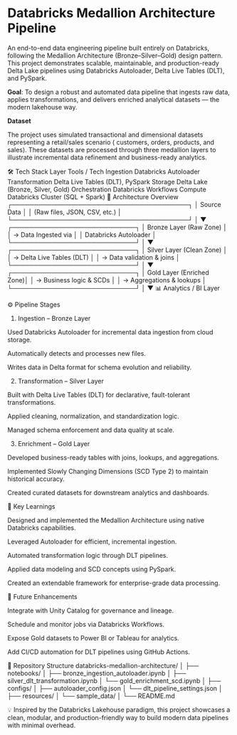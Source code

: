 # Databricks Medallion Architecture Pipeline

An end-to-end data engineering pipeline built entirely on Databricks, following the Medallion Architecture (Bronze–Silver–Gold) design pattern.
This project demonstrates scalable, maintainable, and production-ready Delta Lake pipelines using Databricks Autoloader, Delta Live Tables (DLT), and PySpark.

 **Goal**: To design a robust and automated data pipeline that ingests raw data, applies transformations, and delivers enriched analytical datasets — the modern lakehouse way.

 **Dataset**

The project uses simulated transactional and dimensional datasets representing a retail/sales scenario ( customers, orders, products, and sales).
These datasets are processed through three medallion layers to illustrate incremental data refinement and business-ready analytics.

🛠️ Tech Stack
Layer	Tools / Tech
Ingestion	Databricks Autoloader
Transformation	Delta Live Tables (DLT), PySpark
Storage	Delta Lake (Bronze, Silver, Gold)
Orchestration	Databricks Workflows
Compute	Databricks Cluster (SQL + Spark)
🧩 Architecture Overview
            ┌────────────────────────────────────────┐
            │              Source Data               │
            │     (Raw files, JSON, CSV, etc.)       │
            └────────────────────────────────────────┘
                              │
                              ▼
                ┌────────────────────────────┐
                │  Bronze Layer (Raw Zone)   │
                │  → Data Ingested via       │
                │    Databricks Autoloader   │
                └────────────────────────────┘
                              │
                              ▼
                ┌────────────────────────────┐
                │  Silver Layer (Clean Zone) │
                │  → Delta Live Tables (DLT) │
                │  → Data validation & joins │
                └────────────────────────────┘
                              │
                              ▼
                ┌────────────────────────────┐
                │  Gold Layer (Enriched Zone)│
                │  → Business logic & SCDs   │
                │  → Aggregations & lookups  │
                └────────────────────────────┘
                              │
                              ▼
                   📊 Analytics / BI Layer

⚙️ Pipeline Stages
1. Ingestion – Bronze Layer

Used Databricks Autoloader for incremental data ingestion from cloud storage.

Automatically detects and processes new files.

Writes data in Delta format for schema evolution and reliability.

2. Transformation – Silver Layer

Built with Delta Live Tables (DLT) for declarative, fault-tolerant transformations.

Applied cleaning, normalization, and standardization logic.

Managed schema enforcement and data quality at scale.

3. Enrichment – Gold Layer

Developed business-ready tables with joins, lookups, and aggregations.

Implemented Slowly Changing Dimensions (SCD Type 2) to maintain historical accuracy.

Created curated datasets for downstream analytics and dashboards.

📘 Key Learnings

Designed and implemented the Medallion Architecture using native Databricks capabilities.

Leveraged Autoloader for efficient, incremental ingestion.

Automated transformation logic through DLT pipelines.

Applied data modeling and SCD concepts using PySpark.

Created an extendable framework for enterprise-grade data processing.

🚀 Future Enhancements

Integrate with Unity Catalog for governance and lineage.

Schedule and monitor jobs via Databricks Workflows.

Expose Gold datasets to Power BI or Tableau for analytics.

Add CI/CD automation for DLT pipelines using GitHub Actions.

📄 Repository Structure
databricks-medallion-architecture/
│
├── notebooks/
│   ├── bronze_ingestion_autoloader.ipynb
│   ├── silver_dlt_transformation.ipynb
│   └── gold_enrichment_scd.ipynb
│
├── configs/
│   ├── autoloader_config.json
│   └── dlt_pipeline_settings.json
│
├── resources/
│   └── sample_data/
│
└── README.md


💡 Inspired by the Databricks Lakehouse paradigm, this project showcases a clean, modular, and production-friendly way to build modern data pipelines with minimal overhead.
